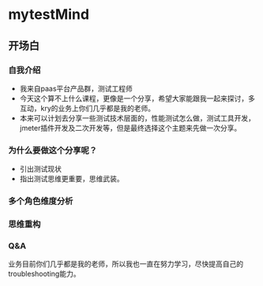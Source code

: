 # mytestMind

## 开场白

### 自我介绍

- 我来自paas平台产品群，测试工程师
- 今天这个算不上什么课程，更像是一个分享，希望大家能跟我一起来探讨，多互动，kry的业务上你们几乎都是我的老师。
- 本来可以计划去分享一些测试技术层面的，性能测试怎么做，测试工具开发，jmeter插件开发及二次开发等，但是最终选择这个主题来先做一次分享。

### 为什么要做这个分享呢？

- 引出测试现状
- 指出测试思维更重要，思维武装。


### 多个角色维度分析

### 思维重构

### Q&A
业务目前你们几乎都是我的老师，所以我也一直在努力学习，尽快提高自己的troubleshooting能力。
